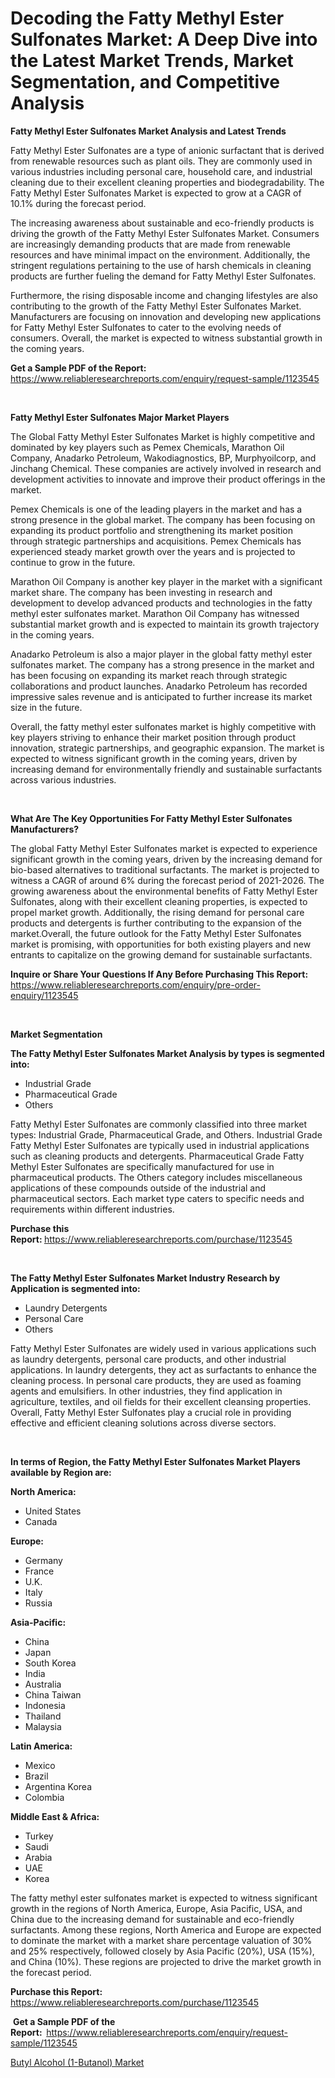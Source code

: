 <p><h1>Decoding the Fatty Methyl Ester Sulfonates Market: A Deep Dive into the Latest Market Trends, Market Segmentation, and Competitive Analysis</h1></p><p><strong>Fatty Methyl Ester Sulfonates Market Analysis and Latest Trends</strong></p>
<p><p>Fatty Methyl Ester Sulfonates are a type of anionic surfactant that is derived from renewable resources such as plant oils. They are commonly used in various industries including personal care, household care, and industrial cleaning due to their excellent cleaning properties and biodegradability. The Fatty Methyl Ester Sulfonates Market is expected to grow at a CAGR of 10.1% during the forecast period.</p><p>The increasing awareness about sustainable and eco-friendly products is driving the growth of the Fatty Methyl Ester Sulfonates Market. Consumers are increasingly demanding products that are made from renewable resources and have minimal impact on the environment. Additionally, the stringent regulations pertaining to the use of harsh chemicals in cleaning products are further fueling the demand for Fatty Methyl Ester Sulfonates.</p><p>Furthermore, the rising disposable income and changing lifestyles are also contributing to the growth of the Fatty Methyl Ester Sulfonates Market. Manufacturers are focusing on innovation and developing new applications for Fatty Methyl Ester Sulfonates to cater to the evolving needs of consumers. Overall, the market is expected to witness substantial growth in the coming years.</p></p>
<p><strong>Get a Sample PDF of the Report:&nbsp;</strong> <a href="https://www.reliableresearchreports.com/enquiry/request-sample/1123545">https://www.reliableresearchreports.com/enquiry/request-sample/1123545</a></p>
<p>&nbsp;</p>
<p><strong>Fatty Methyl Ester Sulfonates Major Market Players</strong></p>
<p><p>The Global Fatty Methyl Ester Sulfonates Market is highly competitive and dominated by key players such as Pemex Chemicals, Marathon Oil Company, Anadarko Petroleum, Wakodiagnostics, BP, Murphyoilcorp, and Jinchang Chemical. These companies are actively involved in research and development activities to innovate and improve their product offerings in the market.</p><p>Pemex Chemicals is one of the leading players in the market and has a strong presence in the global market. The company has been focusing on expanding its product portfolio and strengthening its market position through strategic partnerships and acquisitions. Pemex Chemicals has experienced steady market growth over the years and is projected to continue to grow in the future.</p><p>Marathon Oil Company is another key player in the market with a significant market share. The company has been investing in research and development to develop advanced products and technologies in the fatty methyl ester sulfonates market. Marathon Oil Company has witnessed substantial market growth and is expected to maintain its growth trajectory in the coming years.</p><p>Anadarko Petroleum is also a major player in the global fatty methyl ester sulfonates market. The company has a strong presence in the market and has been focusing on expanding its market reach through strategic collaborations and product launches. Anadarko Petroleum has recorded impressive sales revenue and is anticipated to further increase its market size in the future.</p><p>Overall, the fatty methyl ester sulfonates market is highly competitive with key players striving to enhance their market position through product innovation, strategic partnerships, and geographic expansion. The market is expected to witness significant growth in the coming years, driven by increasing demand for environmentally friendly and sustainable surfactants across various industries.</p></p>
<p>&nbsp;</p>
<p><strong>What Are The Key Opportunities For Fatty Methyl Ester Sulfonates Manufacturers?</strong></p>
<p><p>The global Fatty Methyl Ester Sulfonates market is expected to experience significant growth in the coming years, driven by the increasing demand for bio-based alternatives to traditional surfactants. The market is projected to witness a CAGR of around 6% during the forecast period of 2021-2026. The growing awareness about the environmental benefits of Fatty Methyl Ester Sulfonates, along with their excellent cleaning properties, is expected to propel market growth. Additionally, the rising demand for personal care products and detergents is further contributing to the expansion of the market.Overall, the future outlook for the Fatty Methyl Ester Sulfonates market is promising, with opportunities for both existing players and new entrants to capitalize on the growing demand for sustainable surfactants.</p></p>
<p><strong>Inquire or Share Your Questions If Any Before Purchasing This Report:</strong> <a href="https://www.reliableresearchreports.com/enquiry/pre-order-enquiry/1123545">https://www.reliableresearchreports.com/enquiry/pre-order-enquiry/1123545</a></p>
<p>&nbsp;</p>
<p><strong>Market Segmentation</strong></p>
<p><strong>The Fatty Methyl Ester Sulfonates Market Analysis by types is segmented into:</strong></p>
<p><ul><li>Industrial Grade</li><li>Pharmaceutical Grade</li><li>Others</li></ul></p>
<p><p>Fatty Methyl Ester Sulfonates are commonly classified into three market types: Industrial Grade, Pharmaceutical Grade, and Others. Industrial Grade Fatty Methyl Ester Sulfonates are typically used in industrial applications such as cleaning products and detergents. Pharmaceutical Grade Fatty Methyl Ester Sulfonates are specifically manufactured for use in pharmaceutical products. The Others category includes miscellaneous applications of these compounds outside of the industrial and pharmaceutical sectors. Each market type caters to specific needs and requirements within different industries.</p></p>
<p><strong>Purchase this Report:&nbsp;</strong><a href="https://www.reliableresearchreports.com/purchase/1123545">https://www.reliableresearchreports.com/purchase/1123545</a></p>
<p>&nbsp;</p>
<p><strong>The Fatty Methyl Ester Sulfonates Market Industry Research by Application is segmented into:</strong></p>
<p><ul><li>Laundry Detergents</li><li>Personal Care</li><li>Others</li></ul></p>
<p><p>Fatty Methyl Ester Sulfonates are widely used in various applications such as laundry detergents, personal care products, and other industrial applications. In laundry detergents, they act as surfactants to enhance the cleaning process. In personal care products, they are used as foaming agents and emulsifiers. In other industries, they find application in agriculture, textiles, and oil fields for their excellent cleansing properties. Overall, Fatty Methyl Ester Sulfonates play a crucial role in providing effective and efficient cleaning solutions across diverse sectors.</p></p>
<p>&nbsp;</p>
<p><strong>In terms of Region, the Fatty Methyl Ester Sulfonates Market Players available by Region are:</strong></p>
<p>
    <p> <strong> North America: </strong>
        <ul>
            <li>United States</li>
            <li>Canada</li>
        </ul>
        </p> 
    <p> <strong> Europe: </strong>
        <ul>
            <li>Germany</li>
            <li>France</li>
            <li>U.K.</li>
            <li>Italy</li>
            <li>Russia</li>
        </ul>
        </p> 
    <p> <strong> Asia-Pacific: </strong>
        <ul>
            <li>China</li>
            <li>Japan</li>
            <li>South Korea</li>
            <li>India</li>
            <li>Australia</li>
            <li>China Taiwan</li>
            <li>Indonesia</li>
            <li>Thailand</li>
            <li>Malaysia</li>
        </ul>
        </p> 
    <p> <strong> Latin America: </strong>
        <ul>
            <li>Mexico</li>
            <li>Brazil</li>
            <li>Argentina Korea</li>
            <li>Colombia</li>
        </ul>
        </p> 
    <p> <strong> Middle East & Africa: </strong>
        <ul>
            <li>Turkey</li>
            <li>Saudi</li>
            <li>Arabia</li>
            <li>UAE</li>
            <li>Korea</li>
        </ul>
    </p>
    </p>
<p><p>The fatty methyl ester sulfonates market is expected to witness significant growth in the regions of North America, Europe, Asia Pacific, USA, and China due to the increasing demand for sustainable and eco-friendly surfactants. Among these regions, North America and Europe are expected to dominate the market with a market share percentage valuation of 30% and 25% respectively, followed closely by Asia Pacific (20%), USA (15%), and China (10%). These regions are projected to drive the market growth in the forecast period.</p></p>
<p><strong>Purchase this Report: </strong><a href="https://www.reliableresearchreports.com/purchase/1123545">https://www.reliableresearchreports.com/purchase/1123545</a></p>
<p>&nbsp;<strong>Get a Sample PDF of the Report:&nbsp;&nbsp;</strong><a href="https://www.reliableresearchreports.com/enquiry/request-sample/1123545">https://www.reliableresearchreports.com/enquiry/request-sample/1123545</a></p>
<p><strong></strong></p>
<p><p><a href="https://github.com/nicholepatriciadoylenwnrjr0/Market-Research-Report-List-1/blob/main/butyl-alcohol-1-butanol-market.md">Butyl Alcohol (1-Butanol) Market</a></p></p>